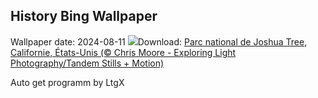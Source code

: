 ## History Bing Wallpaper
Wallpaper date: 2024-08-11
![](https://www.bing.com/th?id=OHR.JoshuaTreeNP_FR-CA4221882984_UHD.jpg&w=1000)Download: [Parc national de Joshua Tree, Californie, États-Unis (© Chris Moore - Exploring Light Photography/Tandem Stills + Motion)](https://www.bing.com/th?id=OHR.JoshuaTreeNP_FR-CA4221882984_UHD.jpg)

Auto get programm by LtgX
